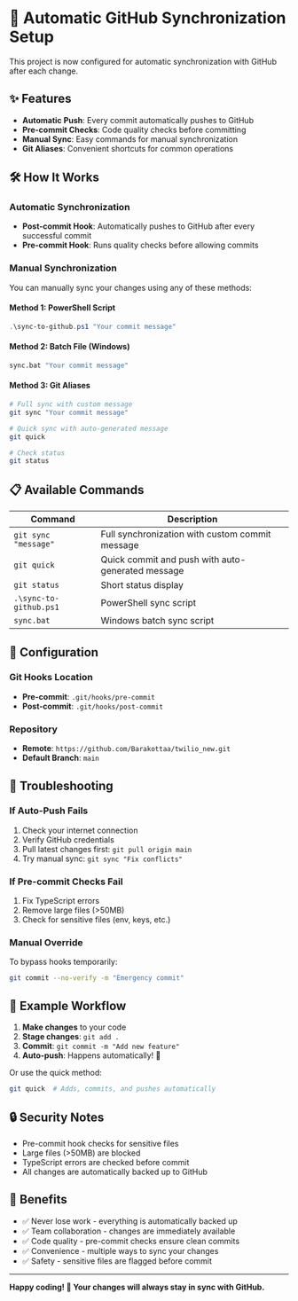 # 🚀 Automatic GitHub Synchronization Setup

This project is now configured for automatic synchronization with GitHub after each change.

## ✨ Features

- **Automatic Push**: Every commit automatically pushes to GitHub
- **Pre-commit Checks**: Code quality checks before committing
- **Manual Sync**: Easy commands for manual synchronization
- **Git Aliases**: Convenient shortcuts for common operations

## 🛠️ How It Works

### Automatic Synchronization
- **Post-commit Hook**: Automatically pushes to GitHub after every successful commit
- **Pre-commit Hook**: Runs quality checks before allowing commits

### Manual Synchronization
You can manually sync your changes using any of these methods:

#### Method 1: PowerShell Script
```powershell
.\sync-to-github.ps1 "Your commit message"
```

#### Method 2: Batch File (Windows)
```cmd
sync.bat "Your commit message"
```

#### Method 3: Git Aliases
```bash
# Full sync with custom message
git sync "Your commit message"

# Quick sync with auto-generated message
git quick

# Check status
git status
```

## 📋 Available Commands

| Command | Description |
|---------|-------------|
| `git sync "message"` | Full synchronization with custom commit message |
| `git quick` | Quick commit and push with auto-generated message |
| `git status` | Short status display |
| `.\sync-to-github.ps1` | PowerShell sync script |
| `sync.bat` | Windows batch sync script |

## 🔧 Configuration

### Git Hooks Location
- **Pre-commit**: `.git/hooks/pre-commit`
- **Post-commit**: `.git/hooks/post-commit`

### Repository
- **Remote**: `https://github.com/Barakottaa/twilio_new.git`
- **Default Branch**: `main`

## 🚨 Troubleshooting

### If Auto-Push Fails
1. Check your internet connection
2. Verify GitHub credentials
3. Pull latest changes first: `git pull origin main`
4. Try manual sync: `git sync "Fix conflicts"`

### If Pre-commit Checks Fail
1. Fix TypeScript errors
2. Remove large files (>50MB)
3. Check for sensitive files (env, keys, etc.)

### Manual Override
To bypass hooks temporarily:
```bash
git commit --no-verify -m "Emergency commit"
```

## 📝 Example Workflow

1. **Make changes** to your code
2. **Stage changes**: `git add .`
3. **Commit**: `git commit -m "Add new feature"`
4. **Auto-push**: Happens automatically! 🎉

Or use the quick method:
```bash
git quick  # Adds, commits, and pushes automatically
```

## 🔒 Security Notes

- Pre-commit hook checks for sensitive files
- Large files (>50MB) are blocked
- TypeScript errors are checked before commit
- All changes are automatically backed up to GitHub

## 🎯 Benefits

- ✅ Never lose work - everything is automatically backed up
- ✅ Team collaboration - changes are immediately available
- ✅ Code quality - pre-commit checks ensure clean commits
- ✅ Convenience - multiple ways to sync your changes
- ✅ Safety - sensitive files are flagged before commit

---

**Happy coding! 🚀 Your changes will always stay in sync with GitHub.**
